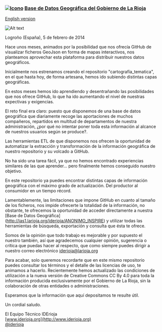 ### [![Icono](http://www.iderioja.larioja.org/imagenes/logo_iderioja_56x70.gif)](http://www.iderioja.org)  [Base de Datos Geográfica del Gobierno de La Rioja](https://github.com/iderioja/base_datos_geografica)

[English version](https://github.com/iderioja/base_datos_geografica/blob/master/README_EN.md)

![Alt text](https://zenodo.org/badge/doi/10.5281/zenodo.9840.png "DOI: 10.5281/zenodo.9840")

Logroño (España), 5 de febrero de 2014

Hace unos meses, animados por la posibilidad que nos ofrecía GitHub de visualizar ficheros GeoJson en forma de mapas interactivos, nos planteamos aprovechar esta plataforma para distribuir nuestros datos geográficos.

Inicialmente nos estrenamos creando el repositorio "cartografía_tematica", en el que hasta hoy, de forma artesana, hemos ido subiendo distintas capas geográficas.

En estos meses hemos ido aprendiendo y desentrañando las posibilidades que nos ofrece GitHub, lo que ha ido aumentando el nivel de nuestras expectivas y exigencias.

El reto final era claro: puesto que disponemos de una base de datos geográfica que diariamente recoge las aportaciones de muchos compañeros, repartidos en multitud de departamentos de nuestra administración, ¿por qué no intentar poner toda esta información al alcance de nuestros usuarios según se produce?.

Las herramientas ETL de que disponemos nos ofrecen la oportunidad de automatizar la extracción y transformación de la información geográfica de nuestro repositorio y su volcado a GitHub.

No ha sido una tarea fácil, ya que no hemos encontrado experiencias similares de las que aprender... pero finalmente hemos conseguido nuestro objetivo.

En este repositorio ya puedes encontrar distintas capas de información geográfica con el máximo grado de actualización. Del productor al consumidor en un tiempo récord.

Lamentablemente, las limitaciones que impone GitHub en cuanto al tamaño de los ficheros, nos impide ofrecerte la totalidad de la información, no obstante, te ofrecemos la oportunidad de acceder directamente a nuestra [Base de Datos Geográfica] (http://ias1.larioja.org/iderioja/ANONIMO_INSPIRE) y utilizar todas las herramientas de búsqueda, exportación y consulta que ésta te ofrece.

Somos de la opinión que todo trabajo es mejorable y por supuesto el nuestro también, así que agradecemos cualquier opinión, sugerencia o crítica que puedas hacer al respecto, que como siempre puedes dirigir a nuestro correo electrónico iderioja@larioja.org

Para acabar, solo queremos recordarte que en este mismo repositorio puedes consultar los términos y el detalle de las licencias de uso, te animamos a hacerlo. Recientemente hemos actualizado las condiciones de utilización a la nueva versión de Creative Commons CC By 4.0 para toda la información producida exclusivamente por el Gobierno de La Rioja, sin la colaboración de otras entidades o administraciones.

Esperamos que la información que aquí depositamos te resulte útil.


Un cordial saludo.


El Equipo Técnico IDErioja
<br />[www.iderioja.org](http://www.iderioja.org)
<br />[@iderioja](http://twitter.com/iderioja)


